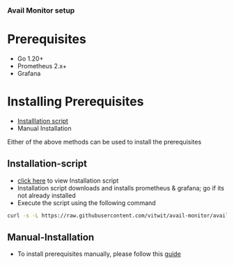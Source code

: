### Avail Monitor setup

# Prerequisites

- Go 1.20+
- Prometheus 2.x+
- Grafana

# Installing Prerequisites

- [Installlation script](#Installation-script)
- Manual Installation

Either of the above methods can be used to install the prerequisites

## Installation-script

- [click here](./INSTRUCTIONS.md) to view Installation script
- Installation script downloads and installs prometheus & grafana; go if its not already installed
- Execute the script using the following command

```bash
curl -s -L https://raw.githubusercontent.com/vitwit/avail-monitor/avail-develop/scripts/prerequisites.sh 
```

## Manual-Installation

- To install prerequisites manually, please follow this [guide](./docs/prerequisite_manual.md)




